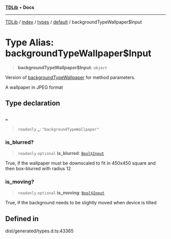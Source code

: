 [**TDLib**](../../../../../../README.md) • **Docs**

***

[TDLib](../../../../../../modules.md) / [index](../../../../../README.md) / [types](../../../README.md) / [default](../README.md) / backgroundTypeWallpaper$Input

# Type Alias: backgroundTypeWallpaper$Input

> **backgroundTypeWallpaper$Input**: `object`

Version of [backgroundTypeWallpaper](backgroundTypeWallpaper.md) for method parameters.

A wallpaper in JPEG format

## Type declaration

### \_

> `readonly` **\_**: `"backgroundTypeWallpaper"`

### is\_blurred?

> `readonly` `optional` **is\_blurred**: [`Bool$Input`](Bool$Input.md)

True, if the wallpaper must be downscaled to fit in 450x450 square and then box-blurred with radius 12

### is\_moving?

> `readonly` `optional` **is\_moving**: [`Bool$Input`](Bool$Input.md)

True, if the background needs to be slightly moved when device is tilted

## Defined in

dist/generated/types.d.ts:43365
